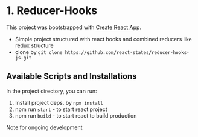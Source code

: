 # 1. Reducer-Hooks

This project was bootstrapped with [Create React App](https://github.com/facebook/create-react-app).

  - Simple project structured with react hooks and combined reducers like redux structure
  - clone by `git clone https://github.com/react-states/reducer-hooks-js.git`

## Available Scripts and Installations

In the project directory, you can run:

1. Install project deps. by `npm install`
2. npm run `start`  - to start react project
3. npm run `build`  - to start react to build production

Note for ongoing development
